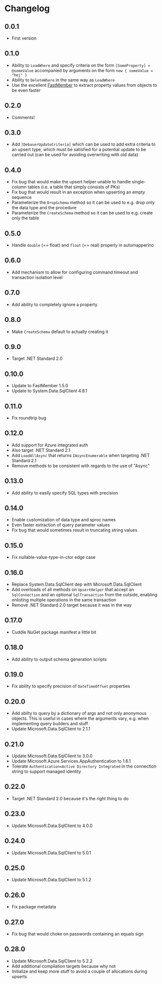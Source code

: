 # Changelog

## 0.0.1
* First version

## 0.1.0
* Ability to `LoadWhere` and specify criteria on the form `[SomeProperty] = @someValue` accompanied by arguments on the form `new { someValue = "hej" }`
* Ability to `DeleteWhere` in the same way as `LoadWhere`
* Use the excellent [FastMember] to extract property values from objects to be even faster

## 0.2.0
* Comments!

## 0.3.0
* Add `[DebaserUpdateCriteria]` which can be used to add extra criteria to an upsert type, which must be satisfied for a potential update to be carried out (can be used for avoiding overwriting with old data)

## 0.4.0
* Fix bug that would make the upsert helper unable to handle single-column tables (i.e. a table that simply consists of PKs)
* Fix bug that would result in an exception when upserting an empty sequence
* Parameterize the `DropSchema` method so it can be used to e.g. drop only the data type and the procedure
* Parameterize the `CreateSchema` method so it can be used to e.g. create only the table

## 0.5.0
* Handle `double` (== float) and `float` (== real) properly in automapperino

## 0.6.0
* Add mechanism to allow for configuring command timeout and transaction isolation level

## 0.7.0
* Add ability to completely ignore a property

## 0.8.0
* Make `CreateSchema` default to actually creating it

## 0.9.0
* Target .NET Standard 2.0

## 0.10.0
* Update to FastMember 1.5.0
* Update to System.Data.SqlClient 4.8.1

## 0.11.0
* Fix roundtrip bug

## 0.12.0
* Add support for Azure integrated auth
* Also target .NET Standard 2.1
* Add `LoadAllAsync` that returns `IAsyncEnumerable` when targeting .NET Standard 2.1
* Remove methods to be consistent with regards to the use of "Async"

## 0.13.0
* Add ability to easily specify SQL types with precision

## 0.14.0
* Enable customization of data type and sproc names
* Even faster extraction of query parameter values
* Fix bug that would sometimes result in truncating string values

## 0.15.0
* Fix nullable-value-type-in-ctor edge case

## 0.16.0
* Replace System.Data.SqlClient dep with Microsoft.Data.SqlClient
* Add overloads of all methods on `UpsertHelper` that accept an `SqlConnection` and an optional `SqlTransaction` from the outside, enabling enlisting multiple operations in the same transaction
* Remove .NET Standard 2.0 target because it was in the way

## 0.17.0
* Cuddle NuGet package manifest a little bit

## 0.18.0
* Add ability to output schema generation scripts

## 0.19.0
* Fix ability to specify precision of `DateTimeOffset` properties

## 0.20.0
* Add abilty to query by a dictionary of args and not only anonymous objects. This is useful in cases where the arguments vary, e.g. when implementing query builders and stuff
* Update Microsoft.Data.SqlClient to 2.1.1

## 0.21.0
* Update Microsoft.Data.SqlClient to 3.0.0
* Update Microsoft.Azure.Services.AppAuthentication to 1.6.1
* Tolerate `Authentication=Active Directory Integrated` in the connection string to support managed identity

## 0.22.0
* Target .NET Standard 2.0 because it's the right thing to do

## 0.23.0
* Update Microsoft.Data.SqlClient to 4.0.0

## 0.24.0
* Update Microsoft.Data.SqlClient to 5.0.1

## 0.25.0
* Update Microsoft.Data.SqlClient to 5.1.2

## 0.26.0
* Fix package metadata

## 0.27.0
* Fix bug that would choke on passwords containing an equals sign

## 0.28.0
* Update Microsoft.Data.SqlClient to 5.2.2
* Add additional compilation targets because why not
* Initialize and keep more stuff to avoid a couple of allocations during upserts

[FastMember]: https://github.com/mgravell/fast-member